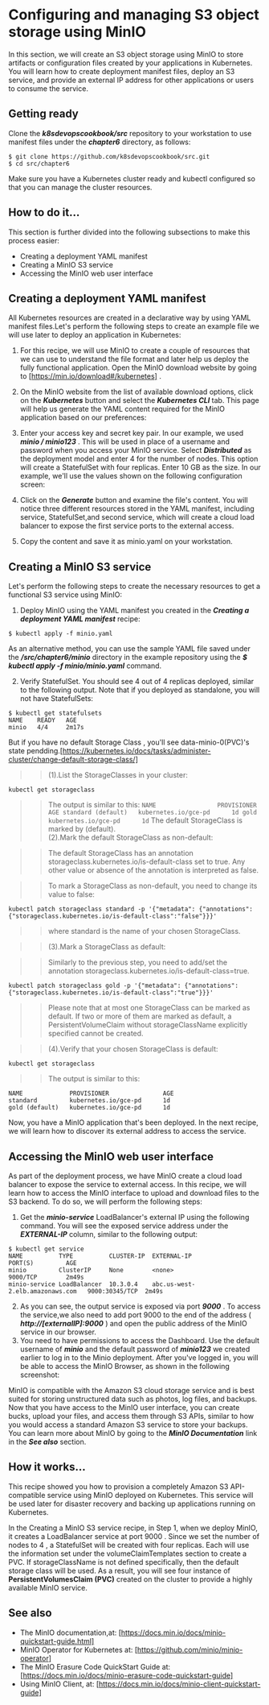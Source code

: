 # Configuring and managing S3 object storage using MinIO
In this section, we will create an S3 object storage using MinIO to store artifacts or configuration files created by your applications in Kubernetes. You will learn how to create deployment manifest files, deploy an S3 service, and provide an external IP address for other applications or users to consume the service.
## Getting ready
Clone the ***k8sdevopscookbook/src*** repository to your workstation to use manifest files under the ***chapter6*** directory, as follows:
```
$ git clone https://github.com/k8sdevopscookbook/src.git
$ cd src/chapter6
```
Make sure you have a Kubernetes cluster ready and kubectl configured so that you can manage the cluster resources.
## How to do it...
This section is further divided into the following subsections to make this process easier:
* Creating a deployment YAML manifest
* Creating a MinIO S3 service
* Accessing the MinIO web user interface
## Creating a deployment YAML manifest
All Kubernetes resources are created in a declarative way by using YAML manifest files.Let's perform the following steps to create an example file we will use later to deploy an application in Kubernetes:  
1. For this recipe, we will use MinIO to create a couple of resources that we can use to understand the file format and later help us deploy the fully functional
application. Open the MinIO download website by going to [https://min.io/download#/kubernetes] .   
2. On the MinIO website from the list of available download options, click on the ***Kubernetes*** button and select the ***Kubernetes CLI*** tab. This page will help us generate the YAML content required for the MinIO application based on our preferences:  

3. Enter your access key and secret key pair. In our example, we used ***minio / minio123*** . This will be used in place of a username and password when you access your MinIO service. Select ***Distributed*** as the deployment model and enter 4 for the number of nodes. This option will create a StatefulSet with four replicas. Enter 10 GB as the size. In our example, we'll use the values shown on the following configuration screen:
4. Click on the ***Generate*** button and examine the file's content. You will notice three different resources stored in the YAML manifest, including service, StatefulSet,and second service, which will create a cloud load balancer to expose the first service ports to the external access.
5. Copy the content and save it as minio.yaml on your workstation.
## Creating a MinIO S3 service
Let's perform the following steps to create the necessary resources to get a functional S3 service using MinIO:  
1. Deploy MinIO using the YAML manifest you created in the ***Creating a deployment YAML manifest*** recipe:
```
$ kubectl apply -f minio.yaml
```

As an alternative method, you can use the sample YAML file saved under the ***/src/chapter6/minio*** directory in the example repository using the ***$ kubectl apply -f minio/minio.yaml*** command.

2. Verify StatefulSet. You should see 4 out of 4 replicas deployed, similar to the following output. Note that if you deployed as standalone, you will not have StatefulSets:
```
$ kubectl get statefulsets
NAME    READY   AGE
minio   4/4     2m17s
```
But if you have no default Storage Class , you'll see data-minio-0(PVC)'s state  pendding.[https://kubernetes.io/docs/tasks/administer-cluster/change-default-storage-class/]  
>> (1).List the StorageClasses in your cluster:
>>
  ```
  kubectl get storageclass
  ```
>>  The output is similar to this:
    ```
    NAME                 PROVISIONER               AGE
    standard (default)   kubernetes.io/gce-pd      1d
    gold                 kubernetes.io/gce-pd      1d
    ```
>>  The default StorageClass is marked by (default).   
>>   (2).Mark the default StorageClass as non-default:

>>The default StorageClass has an annotation storageclass.kubernetes.io/is-default-class set to true. Any other value or absence of the annotation is interpreted as false.

>>To mark a StorageClass as non-default, you need to change its value to false:
```
kubectl patch storageclass standard -p '{"metadata": {"annotations":{"storageclass.kubernetes.io/is-default-class":"false"}}}'
```
>>where standard is the name of your chosen StorageClass.

>> (3).Mark a StorageClass as default:

>>Similarly to the previous step, you need to add/set the annotation storageclass.kubernetes.io/is-default-class=true.
```
kubectl patch storageclass gold -p '{"metadata": {"annotations":{"storageclass.kubernetes.io/is-default-class":"true"}}}'
```
>>  Please note that at most one StorageClass can be marked as default. If two or more of them are marked as default, a PersistentVolumeClaim without storageClassName explicitly specified cannot be created.

>> (4).Verify that your chosen StorageClass is default:
```
kubectl get storageclass
```
>>The output is similar to this:
```
NAME             PROVISIONER               AGE
standard         kubernetes.io/gce-pd      1d
gold (default)   kubernetes.io/gce-pd      1d
```
Now, you have a MinIO application that's been deployed. In the next recipe, we will learn how to discover its external address to access the service.

## Accessing the MinIO web user interface
As part of the deployment process, we have MinIO create a cloud load balancer to expose the service to external access. In this recipe, we will learn how to access the MinIO interface to upload and download files to the S3 backend. To do so, we will perform the following steps:   
1. Get the ***minio-service*** LoadBalancer's external IP using the following command. You will see the exposed service address under the ***EXTERNAL-IP*** column, similar to the following output:
```
$ kubectl get service
NAME          TYPE          CLUSTER-IP  EXTERNAL-IP                       PORT(S)         AGE
minio         ClusterIP     None        <none>                            9000/TCP        2m49s
minio-service LoadBalancer  10.3.0.4    abc.us-west-2.elb.amazonaws.com   9000:30345/TCP  2m49s
```
2. As you can see, the output service is exposed via port ***9000*** . To access the service,we also need to add port 9000 to the end of the address ( ***http://[externalIP]:9000*** ) and open the public address of the MinIO service in our browser.
3. You need to have permissions to access the Dashboard. Use the default username of ***minio*** and the default password of ***minio123*** we created earlier to log in to the Minio deployment. After you've logged in, you will be able to access the MinIO Browser, as shown in the following screenshot:

MinIO is compatible with the Amazon S3 cloud storage service and is best suited for storing unstructured data such as photos, log files, and backups. Now that you have access to the MinIO user interface, you can create bucks, upload your files, and access them through S3 APIs, similar to how you would access a standard Amazon S3 service to store your backups. You can learn more about MinIO by going to the ***MinIO Documentation*** link in the ***See also*** section.

## How it works...
This recipe showed you how to provision a completely Amazon S3 API-compatible service using MinIO deployed on Kubernetes. This service will be used later for disaster recovery and backing up applications running on Kubernetes.

In the Creating a MinIO S3 service recipe, in Step 1, when we deploy MinIO, it creates a LoadBalancer service at port 9000 . Since we set the number of nodes to 4 , a StatefulSet will be created with four replicas. Each will use the information set under the volumeClaimTemplates section to create a PVC. If storageClassName is not defined specifically, then the default storage class will be used. As a result, you will see four instance of **PersistentVolumesClaim (PVC)** created on the cluster to provide a highly available MinIO service.

## See also
*  The MinIO documentation,at: [https://docs.min.io/docs/minio-quickstart-guide.html]
*  MinIO Operator for Kubernetes at: [https://github.com/minio/minio-operator]
*  The MinIO Erasure Code QuickStart Guide at: [https://docs.min.io/docs/minio-erasure-code-quickstart-guide]
*  Using MinIO Client, at: [https://docs.min.io/docs/minio-client-quickstart-guide]
